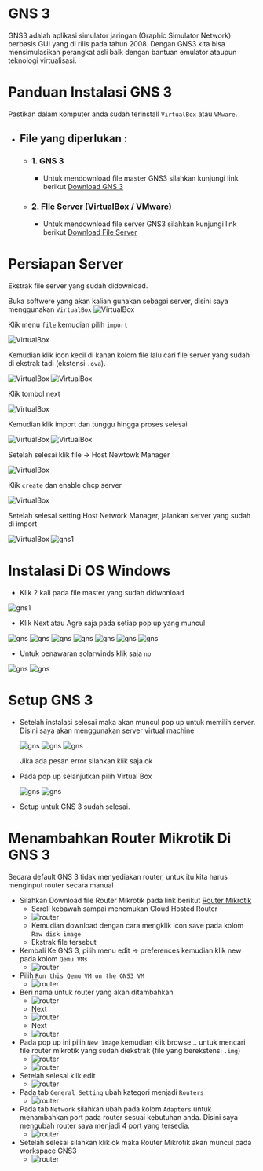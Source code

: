 # GNS 3
GNS3 adalah aplikasi simulator jaringan (Graphic Simulator Network) berbasis GUI yang di rilis pada tahun 2008. Dengan GNS3 kita bisa mensimulasikan perangkat asli baik dengan bantuan emulator ataupun teknologi virtualisasi.

# Panduan Instalasi GNS 3
Pastikan dalam komputer anda sudah terinstall `VirtualBox` atau `VMware`.
* ## File yang diperlukan :
  * ### 1. GNS 3
    - Untuk mendownload file master GNS3 silahkan kunjungi link berikut [Download GNS 3](https://www.gns3.com/software/download)
  - ### 2. FIle Server (VirtualBox / VMware)
    - Untuk mendownload file server GNS3 silahkan kunjungi link berikut [Download File Server](https://www.gns3.com/software/download-vm)

# Persiapan Server
Ekstrak file server yang sudah didownload.

Buka softwere yang akan kalian gunakan sebagai server, disini saya menggunakan `VirtualBox` 
![VirtualBox](img/vb1.png)

Klik menu `file` kemudian pilih `import`

![VirtualBox](img/vb2.png)

Kemudian klik icon kecil di kanan kolom file lalu cari file server yang sudah di ekstrak tadi (ekstensi `.ova`).

![VirtualBox](img/vb3.png)
![VirtualBox](img/vb4.png)

Klik tombol next

![VirtualBox](img/vb5.png)

Kemudian klik import dan tunggu hingga proses selesai

![VirtualBox](img/vb6.png)
![VirtualBox](img/vb7.png)

Setelah selesai klik file -> Host Newtowk Manager

![VirtualBox](img/vb9.png)

Klik `create` dan enable dhcp server

![VirtualBox](img/vb10.png)

Setelah selesai setting Host Network Manager, jalankan server yang sudah di import

![VirtualBox](img/vb8.png)
![gns1](img/gns2.jpeg)


# Instalasi Di OS Windows
  * Klik 2 kali pada file master yang sudah didwonload
  
  ![gns1](img/gns1.jpeg)
  * Klik Next atau Agre saja pada setiap pop up yang muncul
  
  ![gns](img/gns3.jpeg)
  ![gns](img/gns4.jpeg)
  ![gns](img/gns5.jpeg)
  ![gns](img/gns6.jpeg)
  ![gns](img/gns6.jpeg)
  ![gns](img/gns7.jpeg)
  ![gns](img/gns8.jpeg)
  * Untuk penawaran solarwinds klik saja `no`
  
  ![gns](img/gns11.jpeg)
  ![gns](img/gns12.jpeg)

# Setup GNS 3
* Setelah instalasi selesai maka akan muncul pop up untuk memilih server. Disini saya akan menggunakan server virtual machine
  
  ![gns](img/setup1.jpeg)
  ![gns](img/setup2.jpeg)
  ![gns](img/setup3.jpeg)

    Jika ada pesan error silahkan klik saja ok

* Pada pop up selanjutkan pilih Virtual Box
  
  ![gns](img/setup4.jpeg)
  ![gns](img/setup5.jpeg)

* Setup untuk GNS 3 sudah selesai.
  
# Menambahkan Router Mikrotik Di GNS 3
Secara default GNS 3 tidak menyediakan router, untuk itu kita harus menginput router secara manual

- Silahkan Download file Router Mikrotik pada link berikut [Router Mikrotik](https://mikrotik.com/download)
  - Scroll kebawah sampai menemukan Cloud Hosted Router
  - ![router](img/router1.png)
  - Kemudian download dengan cara mengklik icon save pada kolom `Raw disk image`
  - Ekstrak file tersebut
- Kembali Ke GNS 3, pilih menu edit -> preferences kemudian klik new pada kolom `Qemu VMs`
  - ![router](img/router2.jpeg)
- Pilih `Run this Qemu VM on the GNS3 VM`
  - ![router](img/router3.jpeg)
- Beri nama untuk router yang akan ditambahkan
  - ![router](img/router4.jpeg)
  - Next
  - ![router](img/router5.jpeg)
  - Next
  - ![router](img/router6.jpeg)
- Pada pop up ini pilih `New Image` kemudian klik browse... untuk mencari file router mikrotik yang sudah diekstrak (file yang berekstensi `.img`)
  - ![router](img/router7.jpeg)
  - ![router](img/router8.jpeg)
- Setelah selesai klik edit
  - ![router](img/router9.jpeg)
- Pada tab `General Setting` ubah kategori menjadi `Routers`
  - ![router](img/router10.jpeg)
- Pada tab `Network` silahkan ubah pada kolom `Adapters` untuk menambahkan port pada router sesuai kebutuhan anda. Disini saya mengubah router saya menjadi 4 port yang tersedia.
  - ![router](img/router11.jpeg)
- Setelah selesai silahkan klik ok maka Router Mikrotik akan muncul pada workspace GNS3
  - ![router](img/router12.jpeg)

  
    